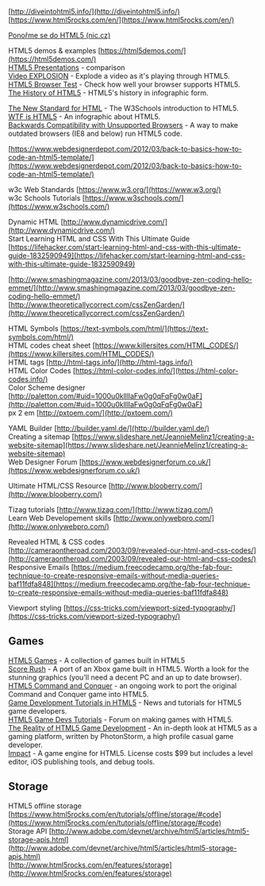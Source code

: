 [http://diveintohtml5.info/](http://diveintohtml5.info/)
[https://www.html5rocks.com/en/](https://www.html5rocks.com/en/)
  
[Ponořme se do HTML5 (nic.cz)](https://knihy.nic.cz/#HTML5)
  
HTML5 demos & examples [https://html5demos.com/](https://html5demos.com/)  
[HTML5 Presentations](https://www.sitepoint.com/5-free-html5-presentation-systems/) - comparison  
[Video EXPLOSION](http://craftymind.com/factory/html5video/CanvasVideo.html) - Explode a video as it's playing through HTML5.  
[HTML5 Browser Test](http://html5test.com/) - Check how well your browser supports HTML5.  
[The History of HTML5](http://7.mshcdn.com/wp-content/uploads/2012/07/HTML5-history-972.jpg) - HTML5's history in infographic form.  

[The New Standard for HTML](http://www.w3schools.com/html/) - The W3Schools introduction to HTML5.  
[WTF is HTML5](http://www.comparebusinessproducts.com/content/assets/40/fyi/HTML5.png) - An infographic about HTML5.  
[Backwards Compatibility with Unsupported Browsers](http://html5doctor.com/how-to-get-html5-working-in-ie-and-firefox-2/) - A way to make outdated browsers (IE8 and below) run HTML5 code.  
  
[https://www.webdesignerdepot.com/2012/03/back-to-basics-how-to-code-an-html5-template/](https://www.webdesignerdepot.com/2012/03/back-to-basics-how-to-code-an-html5-template/)  

w3c Web Standards [https://www.w3.org/](https://www.w3.org/)  
w3c Schools Tutorials [https://www.w3schools.com/](https://www.w3schools.com/)  
  
Dynamic HTML [http://www.dynamicdrive.com/](http://www.dynamicdrive.com/)  
Start Learning HTML and CSS With This Ultimate Guide [https://lifehacker.com/start-learning-html-and-css-with-this-ultimate-guide-1832590949](https://lifehacker.com/start-learning-html-and-css-with-this-ultimate-guide-1832590949)  
  
[http://www.smashingmagazine.com/2013/03/goodbye-zen-coding-hello-emmet/](http://www.smashingmagazine.com/2013/03/goodbye-zen-coding-hello-emmet/)  
[http://www.theoreticallycorrect.com/cssZenGarden/](http://www.theoreticallycorrect.com/cssZenGarden/)  
  
  
HTML Symbols [https://text-symbols.com/html/](https://text-symbols.com/html/)  
HTML codes cheat sheet [https://www.killersites.com/HTML_CODES/](https://www.killersites.com/HTML_CODES/)  
HTML tags [http://html-tags.info/](http://html-tags.info/)  
HTML Color Codes [https://html-color-codes.info/](https://html-color-codes.info/)  
Color Scheme designer [http://paletton.com/#uid=1000u0kllllaFw0g0qFqFg0w0aF](http://paletton.com/#uid=1000u0kllllaFw0g0qFqFg0w0aF)  
px 2 em [http://pxtoem.com/](http://pxtoem.com/)  
  
YAML Builder [http://builder.yaml.de/](http://builder.yaml.de/)  
Creating a sitemap [https://www.slideshare.net/JeannieMelinz1/creating-a-website-sitemap](https://www.slideshare.net/JeannieMelinz1/creating-a-website-sitemap)  
Web Designer Forum [https://www.webdesignerforum.co.uk/](https://www.webdesignerforum.co.uk/)  
  
Ultimate HTML/CSS Resource [http://www.blooberry.com/](http://www.blooberry.com/)

Tizag tutorials [http://www.tizag.com/](http://www.tizag.com/)  
Learn Web Developement skills [http://www.onlywebpro.com/](http://www.onlywebpro.com/)  


Revealed HTML & CSS codes [http://cameraontheroad.com/2003/09/revealed-our-html-and-css-codes/](http://cameraontheroad.com/2003/09/revealed-our-html-and-css-codes/)  
Responsive Emails [https://medium.freecodecamp.org/the-fab-four-technique-to-create-responsive-emails-without-media-queries-baf11fdfa848](https://medium.freecodecamp.org/the-fab-four-technique-to-create-responsive-emails-without-media-queries-baf11fdfa848)  
  
Viewport styling [https://css-tricks.com/viewport-sized-typography/](https://css-tricks.com/viewport-sized-typography/)

## Games

[HTML5 Games](http://www.html5games.net/) - A collection of games built in HTML5  
[Score Rush](https://turbulenz.com/#%21games/scorerush) - A port of an Xbox game built in HTML5. Worth a look for the stunning graphics (you'll need a decent PC and an up to date browser).  
[HTML5 Command and Conquer](http://www.adityaravishankar.com/projects/games/command-and-conquer/) - an ongoing work to port the original Command and Conquer game into HTML5.    
[Game Development Tutorials in HTML5](http://www.html5gamedevelopment.org/html5-news) - News and tutorials for HTML5 game developers.  
[HTML5 Game Devs Tutorials](http://www.html5gamedevs.com/) - Forum on making games with HTML5.  
[The Reality of HTML5 Game Development](http://www.photonstorm.com/archives/2759/the-reality-of-html5-game-development-and-making-money-from-it) - An in-depth look at HTML5 as a gaming platform, written by PhotonStorm, a high profile casual game developer.  
[Impact](http://impactjs.com/) - A game engine for HTML5. License costs $99 but includes a level editor, iOS publishing tools, and debug tools.  

## Storage

HTML5 offline storage [https://www.html5rocks.com/en/tutorials/offline/storage/#code](https://www.html5rocks.com/en/tutorials/offline/storage/#code)  
Storage API [http://www.adobe.com/devnet/archive/html5/articles/html5-storage-apis.html](http://www.adobe.com/devnet/archive/html5/articles/html5-storage-apis.html)  
[http://www.html5rocks.com/en/features/storage](http://www.html5rocks.com/en/features/storage)